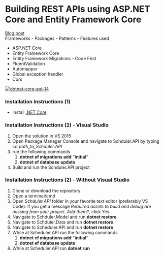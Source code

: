 # Building REST APIs using ASP.NET Core and Entity Framework Core
<a href="http://wp.me/p3mRWu-18G" taget="_blank">Blog post</a><br/>
Frameworks - Packages - Patterns - Features used
<ul>
<li>ASP.NET Core</li>
<li>Entity Framework Core</li>
<li>Entity Framework Migrations - Code First</li>
<li>FluentValidation</li>
<li>Automapper</li>
<li>Global exception handler</li>
<li>Cors</li>
</ul>
<a href="http://wp.me/p3mRWu-18G" target="_blank"><img src="https://chsakell.files.wordpress.com/2016/06/dotnet-core-api-14.png?w=700" alt="dotnet-core-api-14" class="alignnone size-full wp-image-4397"></a>
<h3>Installation Instructions (1)</h3>
<ul>
<li>Install <a href="https://www.microsoft.com/net/core" target="_blank">.NET Core</a></li>
</ul>

<h3>Installation Instructions (2) - Visual Studio</h3>
<ol>
<li>Open the solution in VS 2015</li>
<li>Open Package Manager Console and navigate to Schduler.API by typing cd <i>path_to_Schduler.API</i></li>
<li>run the following commands
<ol>
<li><b>dotnet ef migrations add "initial"</b></li>
<li><b>dotnet ef database update</b></li>
</ol>
</li>
<li>Build and run the Schduler.API project</li>
</ol>

<h3>Installation Instructions (2) - Without Visual Studio</h3>
<ol>
<li>Clone or download the repository</li>

<li>Open a terminal/cmd</li>
<li>Open <i>Schduler.API</i> folder in your favorite text editor (preferably VS Code). If you get a message <i>Required assets to build and debug are missing from your project. Add them?</i>, click Yes</li>
<li>Navigate to Schduler.Model and run <b>dotnet restore</b></li>
<li>Navigate to Schduler.Data and run <b>dotnet restore</b></li>
<li>Navigate to Scheduler.API and run <b>dotnet restore</b></li>
<li>While at Scheduler.API run the following commands
<ol>
<li><b>dotnet ef migrations add "initial"</b></li>
<li><b>dotnet ef database update</b></li>
</ol>
</li>
<li>While at Scheduler.API run <b>dotnet run</b></li>
</ol>
